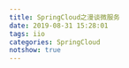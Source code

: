 ```yaml
---
title: SpringCloud之漫谈微服务
date: 2019-08-31 15:28:01
tags: iio
categories: SpringCloud
notshow: true
---
```

